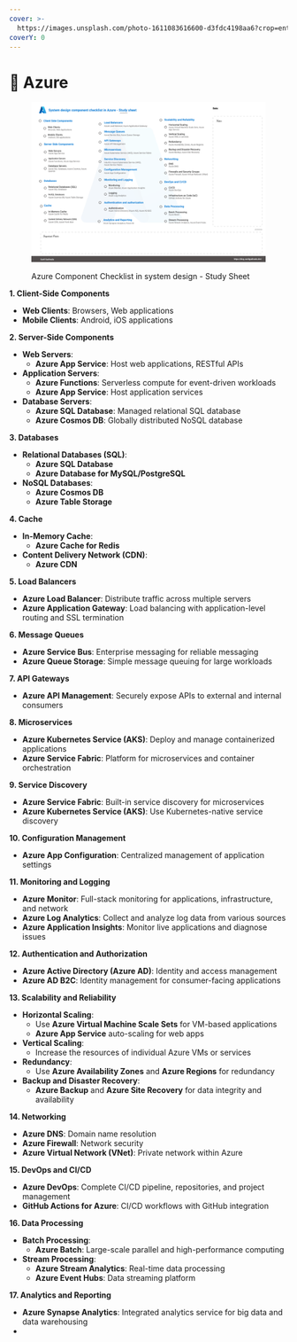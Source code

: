 ```yaml
---
cover: >-
  https://images.unsplash.com/photo-1611083616600-d3fdc4198aa6?crop=entropy&cs=srgb&fm=jpg&ixid=M3wxOTcwMjR8MHwxfHNlYXJjaHwxfHxBenVyZXxlbnwwfHx8fDE3MjA5ODQwNTh8MA&ixlib=rb-4.0.3&q=85
coverY: 0
---
```


# 🔷 Azure

<figure><img src="../../.gitbook/assets/System Design Components Checklist - Azure (1).png" alt=""><figcaption><p>Azure Component Checklist in system design - Study Sheet</p></figcaption></figure>

**1. Client-Side Components**

* **Web Clients**: Browsers, Web applications
* **Mobile Clients**: Android, iOS applications

**2. Server-Side Components**

* **Web Servers**:
  * **Azure App Service**: Host web applications, RESTful APIs
* **Application Servers**:
  * **Azure Functions**: Serverless compute for event-driven workloads
  * **Azure App Service**: Host application services
* **Database Servers**:
  * **Azure SQL Database**: Managed relational SQL database
  * **Azure Cosmos DB**: Globally distributed NoSQL database

**3. Databases**

* **Relational Databases (SQL)**:
  * **Azure SQL Database**
  * **Azure Database for MySQL/PostgreSQL**
* **NoSQL Databases**:
  * **Azure Cosmos DB**
  * **Azure Table Storage**

**4. Cache**

* **In-Memory Cache**:
  * **Azure Cache for Redis**
* **Content Delivery Network (CDN)**:
  * **Azure CDN**

**5. Load Balancers**

* **Azure Load Balancer**: Distribute traffic across multiple servers
* **Azure Application Gateway**: Load balancing with application-level routing and SSL termination

**6. Message Queues**

* **Azure Service Bus**: Enterprise messaging for reliable messaging
* **Azure Queue Storage**: Simple message queuing for large workloads

**7. API Gateways**

* **Azure API Management**: Securely expose APIs to external and internal consumers

**8. Microservices**

* **Azure Kubernetes Service (AKS)**: Deploy and manage containerized applications
* **Azure Service Fabric**: Platform for microservices and container orchestration

**9. Service Discovery**

* **Azure Service Fabric**: Built-in service discovery for microservices
* **Azure Kubernetes Service (AKS)**: Use Kubernetes-native service discovery

**10. Configuration Management**

* **Azure App Configuration**: Centralized management of application settings

**11. Monitoring and Logging**

* **Azure Monitor**: Full-stack monitoring for applications, infrastructure, and network
* **Azure Log Analytics**: Collect and analyze log data from various sources
* **Azure Application Insights**: Monitor live applications and diagnose issues

**12. Authentication and Authorization**

* **Azure Active Directory (Azure AD)**: Identity and access management
* **Azure AD B2C**: Identity management for consumer-facing applications

**13. Scalability and Reliability**

* **Horizontal Scaling**:
  * Use **Azure Virtual Machine Scale Sets** for VM-based applications
  * **Azure App Service** auto-scaling for web apps
* **Vertical Scaling**:
  * Increase the resources of individual Azure VMs or services
* **Redundancy**:
  * Use **Azure Availability Zones** and **Azure Regions** for redundancy
* **Backup and Disaster Recovery**:
  * **Azure Backup** and **Azure Site Recovery** for data integrity and availability

**14. Networking**

* **Azure DNS**: Domain name resolution
* **Azure Firewall**: Network security
* **Azure Virtual Network (VNet)**: Private network within Azure

**15. DevOps and CI/CD**

* **Azure DevOps**: Complete CI/CD pipeline, repositories, and project management
* **GitHub Actions for Azure**: CI/CD workflows with GitHub integration

**16. Data Processing**

* **Batch Processing**:
  * **Azure Batch**: Large-scale parallel and high-performance computing
* **Stream Processing**:
  * **Azure Stream Analytics**: Real-time data processing
  * **Azure Event Hubs**: Data streaming platform

**17. Analytics and Reporting**

* **Azure Synapse Analytics**: Integrated analytics service for big data and data warehousing
*
